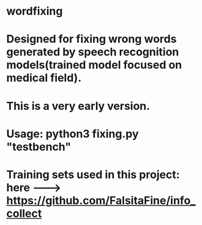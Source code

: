 # wordfixing

# Designed for fixing wrong words generated by speech recognition models(trained model focused on medical field).
# This is a very early version.
# Usage: python3 fixing.py "testbench"

# Training sets used in this project: here ---> https://github.com/FalsitaFine/info_collect
